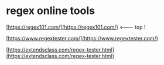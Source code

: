 # regex online tools

[https://regex101.com/](https://regex101.com/) <--- top !

[https://www.regextester.com/](https://www.regextester.com/)

[https://extendsclass.com/regex-tester.html](https://extendsclass.com/regex-tester.html)
